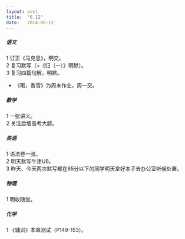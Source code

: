 ```yaml
---
layout: post
title:  "6.12"
date:   2014-06-12
---
```


##### 语文
1 订正《马克思》，明交。   
2 复习默写（+《归（一）》明默）。  
3 复习四篇句解，明默。  
* 《哦，香雪》为周末作业，周一交。  

##### 数学
1 一张讲义。   
2 关注后墙高考大题。  

##### 英语
1 语法卷一张。  
2 明天默写牛津U6。  
3 昨天、今天两次默写都在65分以下的同学明天拿好本子去办公室听候处置。  

##### 物理
1 明收随堂。  

##### 化学
1 《辅训》本章测试（P149-153）。  
